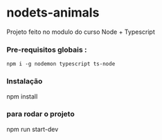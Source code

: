 # nodets-animals

Projeto feito no modulo do curso Node + Typescript


### Pre-requisitos globais : 

`npm i -g nodemon typescript ts-node`

### Instalação

npm install

### para rodar o projeto

npm run start-dev